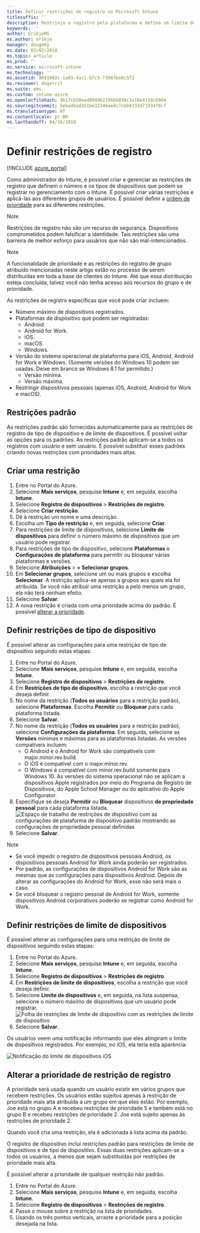 ```yaml
---
title: Definir restrições de registro no Microsoft Intune
titlesuffix: ''
description: Restrinja o registro pela plataforma e defina um limite de registro de dispositivo no Intune.
keywords: ''
author: ErikjeMS
ms.author: erikje
manager: dougeby
ms.date: 03/02/2018
ms.topic: article
ms.prod: ''
ms.service: microsoft-intune
ms.technology: ''
ms.assetid: 9691982c-1a03-4ac1-b7c5-73087be8c5f2
ms.reviewer: dagerrit
ms.suite: ems
ms.custom: intune-azure
ms.openlocfilehash: 9b17cb50ead094962196bb030c3a18e4119c6904
ms.sourcegitcommit: 5eba4bad151be32346aedc7cbb0333d71934f8cf
ms.translationtype: HT
ms.contentlocale: pt-BR
ms.lasthandoff: 04/16/2018
---
```

# <a name="set-enrollment-restrictions"></a>Definir restrições de registro

[!INCLUDE [azure_portal](./includes/azure_portal.md)]

Como administrador do Intune, é possível criar e gerenciar as restrições de registro que definem o número e os tipos de dispositivos que podem se registrar no gerenciamento com o Intune. É possível criar várias restrições e aplicá-las aos diferentes grupos de usuários. É possível definir a [ordem de prioridade](#change-enrollment-restriction-priority) para as diferentes restrições.

>[!NOTE]
>Restrições de registro não são um recurso de segurança. Dispositivos comprometidos podem falsificar a identidade. Tais restrições são uma barreira de melhor esforço para usuários que não são mal-intencionados.

>[!NOTE]
>A funcionalidade de prioridade e as restrições do registro de grupo atribuído mencionadas neste artigo estão no processo de serem distribuídas em toda a base de clientes do Intune. Até que essa distribuição esteja concluída, talvez você não tenha acesso aos recursos do grupo e de prioridade.

As restrições de registro específicas que você pode criar incluem:

- Número máximo de dispositivos registrados.
- Plataformas de dispositivo que podem ser registradas:
  - Android.
  - Android for Work.
  - iOS.
  - macOS.
  - Windows.
- Versão do sistema operacional de plataforma para iOS, Android, Android for Work e Windows. (Somente versões do Windows 10 podem ser usadas. Deixe em branco se Windows 8.1 for permitido.)
  - Versão mínima.
  - Versão máxima.
- Restringir dispositivos pessoais (apenas iOS, Android, Android for Work e macOS).

## <a name="default-restrictions"></a>Restrições padrão

As restrições padrão são fornecidas automaticamente para as restrições de registro de tipo de dispositivo e de limite de dispositivos. É possível voltar as opções para os padrões. As restrições padrão aplicam-se a todos os registros com usuário e sem usuário. É possível substituir esses padrões criando novas restrições com prioridades mais altas.

## <a name="create-a-restriction"></a>Criar uma restrição

1. Entre no Portal do Azure.
2. Selecione **Mais serviços**, pesquise **Intune** e, em seguida, escolha **Intune**.
3. Selecione **Registro de dispositivos** > **Restrições de registro**.
4. Selecione **Criar restrição**.
5. Dê à restrição um nome e uma descrição.
6. Escolha um **Tipo de restrição** e, em seguida, selecione **Criar**.
7. Para restrições de limite de dispositivos, selecione **Limite de dispositivos** para definir o número máximo de dispositivos que um usuário pode registrar.
8. Para restrições de tipo de dispositivo, selecione **Plataformas** e **Configurações de plataforma** para permitir ou bloquear várias plataformas e versões.
9. Selecione **Atribuições** > **+ Selecionar grupos**.
10. Em **Selecionar grupos**, selecione um ou mais grupos e escolha **Selecionar**. A restrição aplica-se apenas a grupos aos quais ela foi atribuída. Se você não atribuir uma restrição a pelo menos um grupo, ela não terá nenhum efeito.
11. Selecione **Salvar**.
12. A nova restrição é criada com uma prioridade acima do padrão. É possível [alterar a prioridade](#change-enrollment-restriction-priority).

## <a name="set-device-type-restrictions"></a>Definir restrições de tipo de dispositivo

É possível alterar as configurações para uma restrição de tipo de dispositivo seguindo estas etapas:

1. Entre no Portal do Azure.
2. Selecione **Mais serviços**, pesquise **Intune** e, em seguida, escolha **Intune**.
3. Selecione **Registro de dispositivos** > **Restrições de registro**.
4. Em **Restrições de tipo de dispositivo**, escolha a restrição que você deseja definir.
5. No nome da restrição (**Todos os usuários** para a restrição padrão), selecione **Plataformas**. Escolha **Permitir** ou **Bloquear** para cada plataforma listada.
6. Selecione **Salvar**.
7. No nome da restrição (**Todos os usuários** para a restrição padrão), selecione **Configurações da plataforma**. Em seguida, selecione as **Versões** mínimas e máximas para as plataformas listadas. As versões compatíveis incluem:
    - O Android e o Android for Work são compatíveis com major.minor.rev.build.
    - O iOS é compatível com o major.minor.rev.
    - O Windows é compatível com minor.rev.build somente para Windows 10.
  As versões do sistema operacional não se aplicam a dispositivos Apple registrados por meio do Programa de Registro de Dispositivos, do Apple School Manager ou do aplicativo do Apple Configurator.
8. Especifique se deseja **Permitir** ou **Bloquear** dispositivos **de propriedade pessoal** para cada plataforma listada.
    ![Espaço de trabalho de restrições de dispositivo com as configurações de plataforma de dispositivo padrão mostrando as configurações de propriedade pessoal definidas](media/device-restrictions-platform-configurations.png)
9. Selecione **Salvar**.


>[!NOTE]
>- Se você impedir o registro de dispositivos pessoais Android, os dispositivos pessoais Android for Work ainda poderão ser registrados.
>- Por padrão, as configurações de dispositivos Android for Work são as mesmas que as configurações para dispositivos Android. Depois de alterar as configurações do Android for Work, esse não será mais o caso.
>- Se você bloquear o registro pessoal de Android for Work, somente dispositivos Android corporativos poderão se registrar como Android for Work.

## <a name="set-device-limit-restrictions"></a>Definir restrições de limite de dispositivos

É possível alterar as configurações para uma restrição de limite de dispositivos seguindo estas etapas:

1. Entre no Portal do Azure.
2. Selecione **Mais serviços**, pesquise **Intune** e, em seguida, escolha **Intune**.
3. Selecione **Registro de dispositivos** > **Restrições de registro**.
4. Em **Restrições de limite de dispositivos**, escolha a restrição que você deseja definir.
5. Selecione **Limite de dispositivos** e, em seguida, na lista suspensa, selecione o número máximo de dispositivos que um usuário pode registrar.
    ![Folha de restrições de limite de dispositivo com as restrições de limite de dispositivo](./media/device-restrictions-limit.png)
6. Selecione **Salvar**.


Os usuários veem uma notificação informando que eles atingiram o limite de dispositivos registrados. Por exemplo, no iOS, ela teria esta aparência:

![Notificação do limite de dispositivos iOS](./media/enrollment-restrictions-ios-set-limit-notification.png)

## <a name="change-enrollment-restriction-priority"></a>Alterar a prioridade de restrição de registro

A prioridade será usada quando um usuário existir em vários grupos que recebem restrições. Os usuários estão sujeitos apenas à restrição de prioridade mais alta atribuída a um grupo em que eles estão. Por exemplo, Joe está no grupo A e recebeu restrições de prioridade 5 e também está no grupo B e recebeu restrições de prioridade 2. Joe está sujeito apenas às restrições de prioridade 2.

Quando você cria uma restrição, ela é adicionada à lista acima da padrão.

O registro de dispositivo inclui restrições padrão para restrições de limite de dispositivos e de tipo de dispositivo. Essas duas restrições aplicam-se a todos os usuários, a menos que sejam substituídas por restrições de prioridade mais alta.

É possível alterar a prioridade de qualquer restrição não padrão.

1. Entre no Portal do Azure.
2. Selecione **Mais serviços**, pesquise **Intune** e, em seguida, escolha **Intune**.
3. Selecione **Registro de dispositivos** > **Restrições de registro**.
4. Passe o mouse sobre a restrição na lista de prioridades.
5. Usando os três pontos verticais, arraste a prioridade para a posição desejada na lista.
